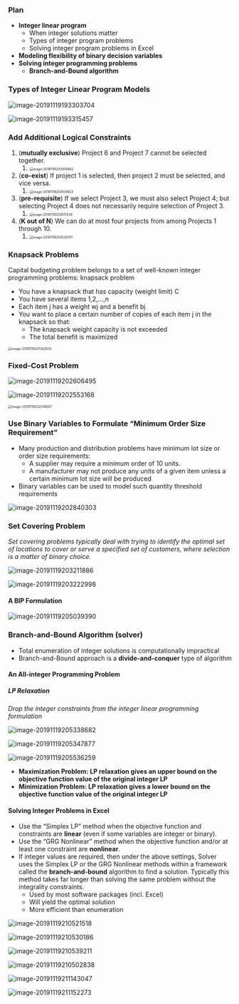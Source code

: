 ### Plan

- **Integer linear program** 
  - When integer solutions matter
  - Types of integer program problems
  - Solving integer program problems in Excel 
- **Modeling flexibility of binary decision variables** 
- **Solving integer programming problems** 
  - **Branch-and-Bound algorithm** 

### **Types of Integer Linear Program Models** 

![image-20191119193303704](1.05.05_Integer_Linear_Program.assets/image-20191119193303704.png)

![image-20191119193315457](1.05.05_Integer_Linear_Program.assets/image-20191119193315457.png)

### **Add Additional Logical Constraints** 

1. (**mutually exclusive**) Project 6 and Project 7 cannot be selected together.
   1. <img src="1.05.05_Integer_Linear_Program.assets/image-20191119200459482.png" alt="image-20191119200459482" style="zoom:50%;" />
2. (**co-exist**) If project 1 is selected, then project 2 must be selected, and vice versa. 
   1. <img src="1.05.05_Integer_Linear_Program.assets/image-20191119200508923.png" alt="image-20191119200508923" style="zoom:50%;" />
3. (**pre-requisite**) If we select Project 3, we must also select Project 4; but selecting Project 4 does not necessarily require selection of Project 3. 
   1. <img src="1.05.05_Integer_Linear_Program.assets/image-20191119200517434.png" alt="image-20191119200517434" style="zoom:50%;" />
4. (**K out of N**) We can do at most four projects from among Projects 1 through 10. 
   1. <img src="1.05.05_Integer_Linear_Program.assets/image-20191119200528757.png" alt="image-20191119200528757" style="zoom:50%;" />

### **Knapsack Problems** 

Capital budgeting problem belongs to a set of well-known integer programming problems: knapsack problem 

- You have a knapsack that has capacity (weight limit) C 
- You have several items 1,2,...,n 
- Each item j has a weight wj and a benefit bj 
- You want to place a certain number of copies of each item j in the knapsack so that: 
  - The knapsack weight capacity is not exceeded
  - The total benefit is maximized 

<img src="1.05.05_Integer_Linear_Program.assets/image-20191119201342630.png" alt="image-20191119201342630" style="zoom:50%;" />

### **Fixed-Cost Problem** 

![image-20191119202606495](1.05.05_Integer_Linear_Program.assets/image-20191119202606495.png)

![image-20191119202553168](1.05.05_Integer_Linear_Program.assets/image-20191119202553168.png)

<img src="1.05.05_Integer_Linear_Program.assets/image-20191119202539007.png" alt="image-20191119202539007" style="zoom:50%;" />

### **Use Binary Variables to Formulate “Minimum Order Size Requirement”** 

- Many production and distribution problems have minimum lot size or order size requirements: 
  - A supplier may require a minimum order of 10 units. 
  - A manufacturer may not produce any units of a given item unless a certain minimum lot size will be produced 
- Binary variables can be used to model such quantity threshold requirements 

![image-20191119202840303](1.05.05_Integer_Linear_Program.assets/image-20191119202840303.png)

### **Set Covering Problem** 

*Set covering problems typically deal with trying to identify the optimal set of locations to cover or serve a specified set of customers, where selection is a matter of binary choice.* 

![image-20191119203211886](1.05.05_Integer_Linear_Program.assets/image-20191119203211886.png)

![image-20191119203222998](1.05.05_Integer_Linear_Program.assets/image-20191119203222998.png)

#### **A BIP Formulation** 

![image-20191119205039390](1.05.05_Integer_Linear_Program.assets/image-20191119205039390.png)

### **Branch-and-Bound Algorithm** (solver)

- Total enumeration of integer solutions is computationally impractical
- Branch-and-Bound approach is a **divide-and-conquer** type of algorithm

#### **An All-integer Programming Problem** 

##### LP Relaxation

*Drop the integer constraints from the integer linear programming formulation*

![image-20191119205338682](1.05.05_Integer_Linear_Program.assets/image-20191119205338682.png)

![image-20191119205347877](1.05.05_Integer_Linear_Program.assets/image-20191119205347877.png)

![image-20191119205536259](1.05.05_Integer_Linear_Program.assets/image-20191119205536259.png)

- **Maximization Problem: LP relaxation gives an upper bound on the objective function value of the original integer LP** 
- **Minimization Problem: LP relaxation gives a lower bound on the objective function value of the original integer LP** 

#### **Solving Integer Problems in Excel** 

- Use the “Simplex LP” method when the objective function and constraints are **linear** (even if some variables are integer or binary). 
- Use the “GRG Nonlinear” method when the objective function and/or at least one constraint are **nonlinear**. 
- If integer values are required, then under the above settings, Solver uses the Simplex LP or the GRG Nonlinear methods within a framework called the **branch-and-bound** algorithm to find a solution. Typically this method takes far longer than solving the same problem without the integrality constraints. 
  - Used by most software packages (incl. Excel) 
  - Will yield the optimal solution 
  - More efficient than enumeration 

![image-20191119210521518](1.05.05_Integer_Linear_Program.assets/image-20191119210521518.png)

![image-20191119210530186](1.05.05_Integer_Linear_Program.assets/image-20191119210530186.png)

![image-20191119210539211](1.05.05_Integer_Linear_Program.assets/image-20191119210539211.png)

![image-20191119210502838](1.05.05_Integer_Linear_Program.assets/image-20191119210502838.png)

![image-20191119211143047](1.05.05_Integer_Linear_Program.assets/image-20191119211143047.png)

![image-20191119211152273](1.05.05_Integer_Linear_Program.assets/image-20191119211152273.png)

